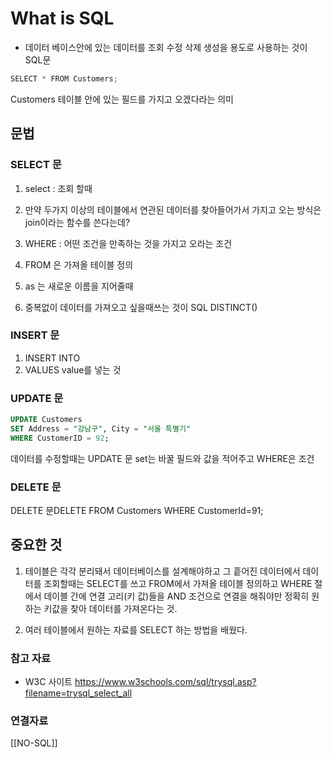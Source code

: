 # What is SQL
- 데이터 베이스안에 있는 데이터를 조회 수정 삭제 생성을 용도로 사용하는 것이 SQL문 

```jsx
SELECT * FROM Customers;
```
Customers 테이블 안에 있는 필드를 가지고 오겠다라는 의미 




## 문법
### SELECT 문
1. select : 조회 할때 

2.  만약 두가지 이상의 테이블에서 연관된 데이터를 찾아들어가서 가지고 오는 방식은 join이라는 함수를 쓴다는데? 
3. WHERE : 어떤 조건을 만족하는 것을 가지고 오라는 조건
4. FROM 은 가져올 테이블 정의
5. as 는 새로운 이름을 지어줄때 
6. 중복없이 데이터를 가져오고 싶을때쓰는 것이 SQL DISTINCT()

### INSERT 문 
1. INSERT INTO
2. VALUES value를 넣는 것

### UPDATE 문
```SQL
UPDATE Customers
SET Address = "강남구", City = "서울 특별기"
WHERE CustomerID = 92;
```
데이터를 수정할때는 UPDATE 문
set는 바꿀 필드와 값을 적어주고
WHERE은 조건 

### DELETE 문

 DELETE 문DELETE FROM Customers WHERE CustomerId=91;


## 중요한 것
1. 테이블은 각각 분리돼서 데이터베이스를 설계해야하고 그 흩어진 데이터에서 데이터를 조회할때는 SELECT를 쓰고 FROM에서 가져올 테이블 정의하고 WHERE 절에서 데이블 간에 연결 고리(키 값)들을 AND 조건으로 연결을 해줘야만 정확히 원하는 키값을 찾아 데이터를 가져온다는 것. 

2. 여러 테이블에서 원하는 자료를 SELECT 하는 방법을 배웠다.


### 참고 자료
- W3C 사이트 https://www.w3schools.com/sql/trysql.asp?filename=trysql_select_all


### 연결자료
[[NO-SQL]]
